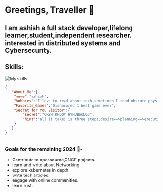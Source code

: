 
# Greetings, Traveller :wave:

## I am ashish a full stack developer,lifelong learner,student,independent researcher. interested in distributed systems and Cybersecurity.

## Skills:

![My skills](https://skillicons.dev/icons?i=js,python,c,cpp,go,kubernetes,docker,aws,bash,linux,mongodb,postgres)


```json
{
   "About_Me":{
    "name":"ashish",
    "hobbies":"I love to read about tech,sometimes I read obscure physics books with wild theories.",
    "Favorite_Games":"Dishonored 1 best game ever",
    "Secret_for_You_Visitor":{
        "secret":"ORYH KHDOV HYHUBWKLQJ",
        "hint":"all it takes is three steps,desire==>planning==>execution"
    }
   }
}



```
### Goals for the remaining 2024 :crystal_ball:- 
- Contribute to opensource,CNCF projects.
- learn and write about Networking.
- explore kubernetes in depth.
- write tech articles.
- engage with online communities.
- learn rust.